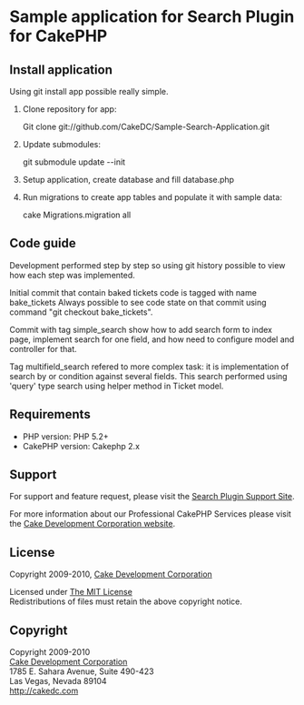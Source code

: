 # Sample application for Search Plugin for CakePHP #

## Install application ##

Using git install app possible really simple.

1. Clone repository for app:

	Git clone git://github.com/CakeDC/Sample-Search-Application.git

2. Update submodules:

	git submodule update --init

3. Setup application, create database and fill database.php

4. Run migrations to create app tables and populate it with sample data:

	cake Migrations.migration all


## Code guide ##

Development performed step by step so using git history possible to view how each step was implemented.

Initial commit that contain baked tickets code is tagged with name bake_tickets
Always possible to see code state on that commit using command "git checkout bake_tickets".

Commit with tag simple_search show how to add search form to index page, implement search for one field, and how need to configure model and controller for that.

Tag multifield_search refered to more complex task: it is implementation of search by or condition against several fields. This search performed using 'query' type search using helper method in Ticket model.



## Requirements ##

* PHP version: PHP 5.2+
* CakePHP version: Cakephp 2.x

## Support ##

For support and feature request, please visit the [Search Plugin Support Site](http://cakedc.lighthouseapp.com/projects/59618-search-plugin/).

For more information about our Professional CakePHP Services please visit the [Cake Development Corporation website](http://cakedc.com).

## License ##

Copyright 2009-2010, [Cake Development Corporation](http://cakedc.com)

Licensed under [The MIT License](http://www.opensource.org/licenses/mit-license.php)<br/>
Redistributions of files must retain the above copyright notice.

## Copyright ###

Copyright 2009-2010<br/>
[Cake Development Corporation](http://cakedc.com)<br/>
1785 E. Sahara Avenue, Suite 490-423<br/>
Las Vegas, Nevada 89104<br/>
http://cakedc.com<br/>